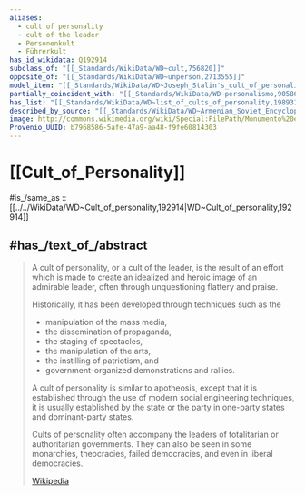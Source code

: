 ```yaml
---
aliases:
  - cult of personality
  - cult of the leader
  - Personenkult
  - Führerkult
has_id_wikidata: Q192914
subclass_of: "[[_Standards/WikiData/WD~cult,756820]]"
opposite_of: "[[_Standards/WikiData/WD~unperson,2713555]]"
model_item: "[[_Standards/WikiData/WD~Joseph_Stalin's_cult_of_personality,4180510]]"
partially_coincident_with: "[[_Standards/WikiData/WD~personalismo,9058655]]"
has_list: "[[_Standards/WikiData/WD~list_of_cults_of_personality,19893128]]"
described_by_source: "[[_Standards/WikiData/WD~Armenian_Soviet_Encyclopedia,_vol._1,123560817]]"
image: http://commons.wikimedia.org/wiki/Special:FilePath/Monumento%20en%20strato%20Nguyen%20Hue%20%28Ho-%C4%88i-Min-urbo%29%2006.jpg
Provenio_UUID: b7968586-5afe-47a9-aa48-f9fe60814303
---
```


# [[Cult_of_Personality]] 

#is_/same_as :: [[../../WikiData/WD~Cult_of_personality,192914|WD~Cult_of_personality,192914]] 

## #has_/text_of_/abstract 

> A cult of personality, or a cult of the leader, is the result of an effort which is made 
> to create an idealized and heroic image of an admirable leader, 
> often through unquestioning flattery and praise. 
> 
> Historically, it has been developed through techniques such as the 
> - manipulation of the mass media, 
> - the dissemination of propaganda, 
> - the staging of spectacles, 
> - the manipulation of the arts, 
> - the instilling of patriotism, and 
> - government-organized demonstrations and rallies. 
> 
> A cult of personality is similar to apotheosis, except that 
> it is established through the use of modern social engineering techniques, 
> it is usually established by the state or the party in one-party states and dominant-party states. 
> 
> Cults of personality often accompany the leaders of totalitarian or authoritarian governments. 
> They can also be seen in some monarchies, theocracies, failed democracies, and even in liberal democracies.
>
> [Wikipedia](https://en.wikipedia.org/wiki/Cult%20of%20personality) 

